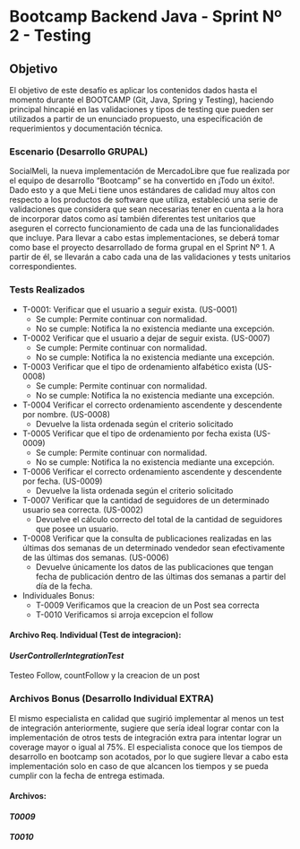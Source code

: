 
# Bootcamp Backend Java  - Sprint Nº 2 - Testing

## Objetivo

El objetivo de este desafío es aplicar los contenidos dados hasta el momento durante el BOOTCAMP
(Git, Java, Spring y Testing), haciendo principal hincapié en las validaciones y tipos de testing
que pueden ser utilizados a partir de un enunciado propuesto, una especificación de requerimientos
y documentación técnica.

### Escenario (Desarrollo GRUPAL)
SocialMeli, la nueva implementación de MercadoLibre que fue realizada por el equipo de desarrollo “Bootcamp”
se ha convertido en ¡Todo un éxito!. Dado esto y a que MeLi tiene unos estándares de calidad muy altos
con respecto a los productos de software que utiliza, estableció una serie de validaciones que considera
que sean necesarias tener en cuenta a la hora de incorporar datos como así también diferentes test unitarios
que aseguren el correcto funcionamiento de cada una de las funcionalidades que incluye.
Para llevar a cabo estas implementaciones, se deberá tomar como base el proyecto desarrollado de forma grupal
en el Sprint Nº 1. A partir de él, se llevarán a cabo cada una de las validaciones y tests unitarios
correspondientes.

### Tests Realizados
- T-0001: Verificar que el usuario a seguir exista. (US-0001)
    + Se cumple: Permite continuar con normalidad.
    + No se cumple: Notifica la no existencia mediante una excepción.
- T-0002 Verificar que el usuario a dejar de seguir exista. (US-0007)
    + Se cumple: Permite continuar con normalidad.
    + No se cumple: Notifica la no existencia mediante una excepción.
- T-0003 Verificar que el tipo de ordenamiento alfabético exista (US-0008)
    + Se cumple: Permite continuar con normalidad.
    + No se cumple: Notifica la no existencia mediante una excepción.
- T-0004 Verificar el correcto ordenamiento ascendente y descendente por nombre. (US-0008)
    + Devuelve la lista ordenada según el criterio solicitado
- T-0005 Verificar que el tipo de ordenamiento por fecha exista (US-0009)
    + Se cumple: Permite continuar con normalidad.
    + No se cumple: Notifica la no existencia mediante una excepción.
- T-0006 Verificar el correcto ordenamiento ascendente y descendente por fecha. (US-0009)
    + Devuelve la lista ordenada según el criterio solicitado
- T-0007 Verificar que la cantidad de seguidores de un determinado usuario sea correcta. (US-0002)
    + Devuelve el cálculo correcto del total de la cantidad de seguidores que posee un usuario.
- T-0008 Verificar que la consulta de publicaciones realizadas en las últimas dos semanas de un determinado vendedor sean efectivamente de las últimas dos semanas. (US-0006)
    + Devuelve únicamente los datos de las publicaciones que tengan fecha de publicación dentro de las últimas dos semanas a partir del día de la fecha.
- Individuales Bonus:
    + T-0009 Verificamos que la creacion de un Post sea correcta 
    + T-0010 Verificamos si arroja excepcion el follow    

#### Archivo Req. Individual (Test de integracion):
#### _UserControllerIntegrationTest_
Testeo Follow, countFollow y la creacion de un post

### Archivos Bonus  (Desarrollo Individual EXTRA)
El mismo especialista en calidad que sugirió implementar al menos un test de integración anteriormente, sugiere que sería ideal lograr contar con la implementación de otros tests de integración extra para intentar lograr un coverage mayor o igual al 75%.
El especialista conoce que los tiempos de desarrollo en bootcamp son acotados, por lo que sugiere llevar a cabo esta implementación solo en caso de que alcancen los tiempos y se pueda cumplir con la fecha de entrega estimada.
#### Archivos:
#### _T0009_
#### _T0010_






